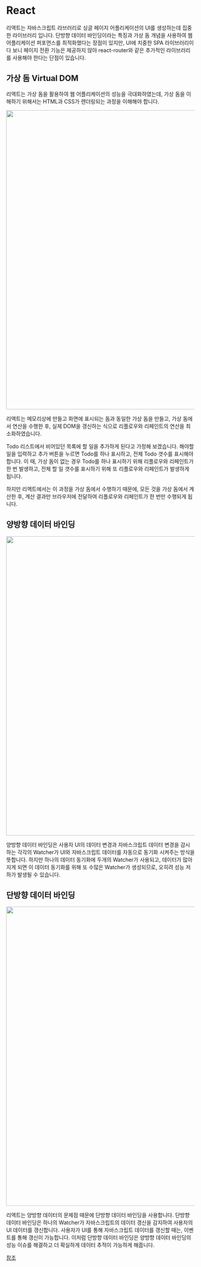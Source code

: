 # React
리액트는 자바스크립트 라브러리로 싱글 페이지 어플리케이션의 UI를 생성하는데 집중한 라이브러리 입니다. 단방향 데이터 바인딩이라는 특징과 가상 돔 개념을 사용하여 웹 어플리케이션 퍼포먼스를 최적화했다는 장점이 있지만, UI에 치중한 SPA 라이브러리이다 보니 페이지 전환 기능은 제공하지 않아 react-router와 같은 추가적인 라이브러리를 사용해야 한다는 단점이 있습니다.

## 가상 돔 Virtual DOM
리액트는 가상 돔을 활용하여 웹 어플리케이션의 성능을 극대화하였는데, 가상 돔을 이해하기 위해서는 HTML과 CSS가 렌더링되는 과정을 이해해야 합니다. 

<p align="center">
<img src="https://dev-yakuza.posstree.com/assets/images/category/react/create-react-app/react/html-css-rendering.png" width="800px">
</p>

리액트는 메모리상에 만들고 화면에 표시되는 돔과 동일한 가상 돔을 만들고, 가상 돔에서 연산을 수행한 후, 실제 DOM을 갱신하는 식으로 리플로우와 리페인트의 연산을 최소화하였습니다.

Todo 리스트에서 비어있던 목록에 할 일을 추가하게 된다고 가정해 보겠습니다. 해야할 일을 입력하고 추가 버튼을 누르면 Todo를 하나 표시하고, 전체 Todo 갯수를 표시해야 합니다. 이 때, 가상 돔이 없는 경우 Todo를 하나 표시하기 위해 리플로우와 리페인트가 한 번 발생하고, 전체 할 일 갯수를 표시하기 위해 또 리플로우와 리페인트가 발생하게 됩니다.

하지만 리액트에서는 이 과정을 가상 돔에서 수행하기 때문에, 모든 것을 가상 돔에서 계산한 후, 계산 결과만 브라우저에 전달하여 리플로우와 리페인트가 한 번만 수행되게 됩니다.

## 양방향 데이터 바인딩

<p align="center">
<img src="https://dev-yakuza.posstree.com/assets/images/category/react/create-react-app/react/two-way-data-binding.png" width="800px">
</p>

양방향 데이터 바인딩은 사용자 UI의 데이터 변경과 자바스크립트 데이터 변경을 감시하는 각각의 Watcher가 UI와 자바스크립트 데이터를 자동으로 동기화 시켜주는 방식을 뜻합니다. 하지만 하나의 데이터 동기화에 두개의 Watcher가 사용되고, 데이터가 많아지게 되면 이 데이터 동기화를 위해 또 수많은 Watcher가 생성되므로, 오히려 성능 저하가 발생될 수 있습니다.

## 단방향 데이터 바인딩

<p align="center">
<img src="https://dev-yakuza.posstree.com/assets/images/category/react/create-react-app/react/one-way-data-binding.png" width="800px">
</p>

리액트는 양방향 데이터의 문제점 때문에 단방향 데이터 바인딩을 사용합니다. 단방향 데이터 바인딩은 하나의 Watcher가 자바스크립트의 데이터 갱신을 감지하여 사용자의 UI 데이터를 갱신합니다. 사용자가 UI를 통해 자바스크립트 데이터를 갱신할 때는, 이벤트를 통해 갱신이 가능합니다. 이처럼 단방향 데이터 바인딩은 양방향 데이터 바인딩의 성능 이슈를 해결하고 더 확실하게 데이터 추적이 가능하게 해줍니다.


[참조](https://dev-yakuza.posstree.com/ko/react/create-react-app/react/#:~:text=%EC%82%AC%EC%9A%A9%EC%9E%90%EA%B0%80%20UI%EB%A5%BC%20%ED%86%B5%ED%95%B4,%EC%B6%94%EC%A0%81%ED%95%A0%20%EC%88%98%20%EC%9E%88%EA%B2%8C%20%ED%95%B4%EC%A4%8D%EB%8B%88%EB%8B%A4.)